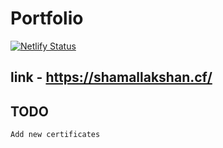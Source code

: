 # Portfolio

[![Netlify Status](https://api.netlify.com/api/v1/badges/06dd7bff-b8ed-4b8a-930e-d10fdc308c19/deploy-status)](https://app.netlify.com/sites/shamallakshan/deploys)

## link - https://shamallakshan.cf/

## TODO
    Add new certificates
